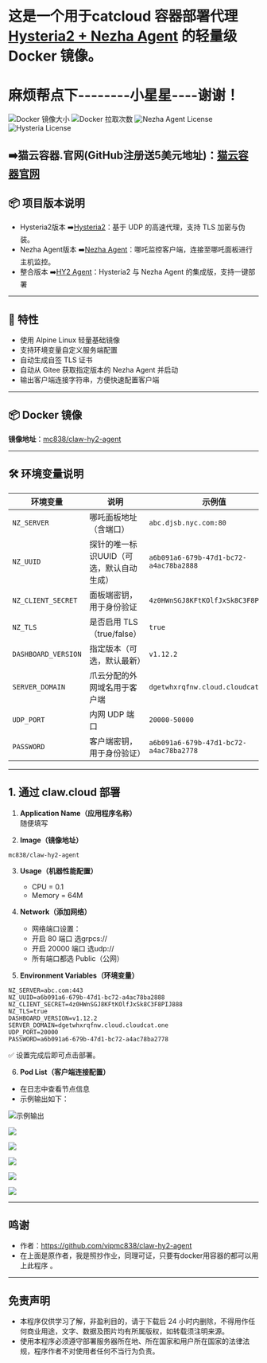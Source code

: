 
# 这是一个用于catcloud 容器部署代理 [Hysteria2 + Nezha Agent](https://github.com/vipmc838/claw-hy2-agent) 的轻量级 Docker 镜像。
# 麻烦帮点下--------小星星----谢谢！

![Docker 镜像大小](https://img.shields.io/docker/image-size/mc838/claw-hy2-agent/latest)
![Docker 拉取次数](https://img.shields.io/docker/pulls/mc838/claw-hy2-agent)
![Nezha Agent License](https://img.shields.io/github/license/nezhahq/agent)
![Hysteria License](https://img.shields.io/github/license/HyNetwork/hysteria)

## ➡️猫云容器.官网(GitHub注册送5美元地址)：[猫云容器官网](https://cloud.cloudcat.one/)

## 📦 项目版本说明
- Hysteria2版本 ➡️[Hysteria2](https://github.com/vipmc838/claw-hy2)：基于 UDP 的高速代理，支持 TLS 加密与伪装。
- Nezha Agent版本 ➡️[Nezha Agent](https://github.com/vipmc838/claw-agent)：哪吒监控客户端，连接至哪吒面板进行主机监控。
- 整合版本 ➡️[HY2 Agent](https://github.com/vipmc838/claw-hy2-agent)：Hysteria2 与 Nezha Agent 的集成版，支持一键部署
---

## 🚀 特性

- 使用 Alpine Linux 轻量基础镜像
- 支持环境变量自定义服务端配置
- 自动生成自签 TLS 证书
- 自动从 Gitee 获取指定版本的 Nezha Agent 并启动
- 输出客户端连接字符串，方便快速配置客户端

---
## 📦 Docker 镜像

**镜像地址**：[mc838/claw-hy2-agent](https://hub.docker.com/r/mc838/claw-hy2-agent)

---
## 🛠️ 环境变量说明

| 环境变量            | 说明                         | 示例值                                         |
|---------------------|------------------------------|------------------------------------------------|
| `NZ_SERVER`         | 哪吒面板地址（含端口）       | `abc.djsb.nyc.com:80`                   |
| `NZ_UUID`           | 探针的唯一标识UUID（可选，默认自动生成）       | `a6b091a6-679b-47d1-bc72-a4ac78ba2888`       |
| `NZ_CLIENT_SECRET`  | 面板端密钥，用于身份验证     | `4z0HWnSGJ8KFtKOlfJxSk8C3F8PIJ888`            |
| `NZ_TLS`            | 是否启用 TLS（true/false）   | `true`                                         |
| `DASHBOARD_VERSION` | 指定版本（可选，默认最新）   | `v1.12.2`                                      |
| `SERVER_DOMAIN` | 爪云分配的外网域名用于客户端     | `dgetwhxrqfnw.cloud.cloudcat.one` |
| `UDP_PORT`      | 内网 UDP 端口  | `20000-50000`                                 |
| `PASSWORD`      | 客户端密钥，用于身份验证） | `a6b091a6-679b-47d1-bc72-a4ac78ba2778` |

---
## 1. 通过 claw.cloud 部署

1. **Application Name（应用程序名称）**  
   随便填写

2. **Image（镜像地址）**  
```env
mc838/claw-hy2-agent
```
3. **Usage（机器性能配置）**  
   - CPU = 0.1  
   - Memory = 64M

4. **Network（添加网络）**  
   - 网络端口设置：
   - 开启 80 端口 选grpcs://
   - 开启 20000 端口 选udp://
   - 所有端口都选 Public（公网）

5. **Environment Variables（环境变量）**
```env
NZ_SERVER=abc.com:443
NZ_UUID=a6b091a6-679b-47d1-bc72-a4ac78ba2888
NZ_CLIENT_SECRET=4z0HWnSGJ8KFtKOlfJxSk8C3F8PIJ888
NZ_TLS=true
DASHBOARD_VERSION=v1.12.2
SERVER_DOMAIN=dgetwhxrqfnw.cloud.cloudcat.one
UDP_PORT=20000
PASSWORD=a6b091a6-679b-47d1-bc72-a4ac78ba2778
```
✅ 设置完成后即可点击部署。

6. **Pod List（客户端连接配置）**  

- 在日志中查看节点信息  
- 示例输出如下：

![示例输出](./ui00.png)

![](./ui01.jpg)

![](./ui02.jpg)

![](./ui03.jpg)

![](./ui04.jpg)

![](./ui05.jpg)



---
## 鸣谢

- 作者：https://github.com/vipmc838/claw-hy2-agent
- 在上面是原作者，我是照抄作业，同理可证，只要有docker用容器的都可以用上此程序 。

---

## 免责声明

- 本程序仅供学习了解，非盈利目的，请于下载后 24 小时内删除，不得用作任何商业用途，文字、数据及图片均有所属版权，如转载须注明来源。  
- 使用本程序必须遵守部署服务器所在地、所在国家和用户所在国家的法律法规，程序作者不对使用者任何不当行为负责。

